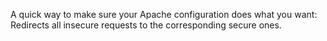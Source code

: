 A quick way to make sure your Apache configuration does what you want: Redirects all insecure requests to the corresponding secure ones.
